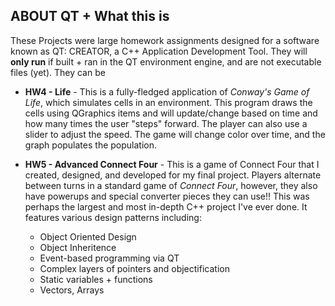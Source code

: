 ## ABOUT QT + What this is 
These Projects were large homework assignments designed for a software known as QT: CREATOR, a C++ Application Development Tool. 
They will **only run** if built + ran in the QT environment engine, and are not executable files (yet). They can be 

* **HW4 - Life** - This is a fully-fledged application of *Conway's Game of Life*, which simulates cells in an environment. This program 
draws the cells using QGraphics items and will update/change based on time and how many times the user "steps" forward. The player can also
use a slider to adjust the speed. The game will change color over time, and the graph populates the population. 

* **HW5 - Advanced Connect Four** - This is a game of Connect Four that I created, designed, and developed for my final project. Players
alternate between turns in a standard game of *Connect Four*, however, they also have powerups and special converter pieces they can use!!
This was perhaps the largest and most in-depth C++ project I've ever done. It features various design patterns including: 
   * Object Oriented Design
   * Object Inheritence
   * Event-based programming via QT 
   * Complex layers of pointers and objectification
   * Static variables + functions
   * Vectors, Arrays

